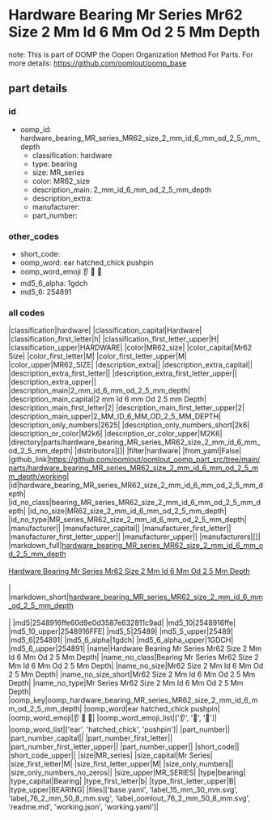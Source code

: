 # Hardware Bearing Mr Series Mr62 Size 2 Mm Id 6 Mm Od 2 5 Mm Depth  

note: This is part of OOMP the Oopen Organization Method For Parts. For more details: https://github.com/oomlout/oomp_base

##  part details





### id
* oomp_id: hardware_bearing_MR_series_MR62_size_2_mm_id_6_mm_od_2_5_mm_depth
  * classification: hardware
  * type: bearing
  * size: MR_series
  * color: MR62_size
  * description_main: 2_mm_id_6_mm_od_2_5_mm_depth
  * description_extra: 
  * manufacturer: 
  * part_number: 

### other_codes
* short_code: 
* oomp_word: ear hatched_chick pushpin
* oomp_word_emoji :ear: :hatched_chick: :pushpin:
* md5_6_alpha: 1gdch
* md5_6: 254891

### all codes 
|classification|hardware|
|classification_capital|Hardware|
|classification_first_letter|h|
|classification_first_letter_upper|H|
|classification_upper|HARDWARE|
|color|MR62_size|
|color_capital|Mr62 Size|
|color_first_letter|M|
|color_first_letter_upper|M|
|color_upper|MR62_SIZE|
|description_extra||
|description_extra_capital||
|description_extra_first_letter||
|description_extra_first_letter_upper||
|description_extra_upper||
|description_main|2_mm_id_6_mm_od_2_5_mm_depth|
|description_main_capital|2 mm Id 6 mm Od 2.5 mm Depth|
|description_main_first_letter|2|
|description_main_first_letter_upper|2|
|description_main_upper|2_MM_ID_6_MM_OD_2_5_MM_DEPTH|
|description_only_numbers|2625|
|description_only_numbers_short|2k6|
|description_or_color|M2k6|
|description_or_color_upper|M2K6|
|directory|parts/hardware_bearing_MR_series_MR62_size_2_mm_id_6_mm_od_2_5_mm_depth|
|distributors|[]|
|filter|hardware|
|from_yaml|False|
|github_link|https://github.com/oomlout/oomlout_oomp_part_src/tree/main/parts/hardware_bearing_MR_series_MR62_size_2_mm_id_6_mm_od_2_5_mm_depth/working|
|id|hardware_bearing_MR_series_MR62_size_2_mm_id_6_mm_od_2_5_mm_depth|
|id_no_class|bearing_MR_series_MR62_size_2_mm_id_6_mm_od_2_5_mm_depth|
|id_no_size|MR62_size_2_mm_id_6_mm_od_2_5_mm_depth|
|id_no_type|MR_series_MR62_size_2_mm_id_6_mm_od_2_5_mm_depth|
|manufacturer||
|manufacturer_capital||
|manufacturer_first_letter||
|manufacturer_first_letter_upper||
|manufacturer_upper||
|manufacturers|[]|
|markdown_full|[hardware_bearing_MR_series_MR62_size_2_mm_id_6_mm_od_2_5_mm_depth](https://github.com/oomlout/oomlout_oomp_part_src/tree/main/parts/hardware_bearing_MR_series_MR62_size_2_mm_id_6_mm_od_2_5_mm_depth/working)<br>[](https://github.com/oomlout/oomlout_oomp_part_src/tree/main/parts/hardware_bearing_MR_series_MR62_size_2_mm_id_6_mm_od_2_5_mm_depth/working)<br>[Hardware Bearing Mr Series Mr62 Size 2 Mm Id 6 Mm Od 2 5 Mm Depth](https://github.com/oomlout/oomlout_oomp_part_src/tree/main/parts/hardware_bearing_MR_series_MR62_size_2_mm_id_6_mm_od_2_5_mm_depth/working)<br><br>|
|markdown_short|[hardware_bearing_MR_series_MR62_size_2_mm_id_6_mm_od_2_5_mm_depth](https://github.com/oomlout/oomlout_oomp_part_src/tree/main/parts/hardware_bearing_MR_series_MR62_size_2_mm_id_6_mm_od_2_5_mm_depth/working)<br><br>|
|md5|2548916ffe60d9e0d3587e632811c9ad|
|md5_10|2548916ffe|
|md5_10_upper|2548916FFE|
|md5_5|25489|
|md5_5_upper|25489|
|md5_6|254891|
|md5_6_alpha|1gdch|
|md5_6_alpha_upper|1GDCH|
|md5_6_upper|254891|
|name|Hardware Bearing Mr Series Mr62 Size 2 Mm Id 6 Mm Od 2 5 Mm Depth|
|name_no_class|Bearing Mr Series Mr62 Size 2 Mm Id 6 Mm Od 2 5 Mm Depth|
|name_no_size|Mr62 Size 2 Mm Id 6 Mm Od 2 5 Mm Depth|
|name_no_size_short|Mr62 Size 2 Mm Id 6 Mm Od 2 5 Mm Depth|
|name_no_type|Mr Series Mr62 Size 2 Mm Id 6 Mm Od 2 5 Mm Depth|
|oomp_key|oomp_hardware_bearing_MR_series_MR62_size_2_mm_id_6_mm_od_2_5_mm_depth|
|oomp_word|ear hatched_chick pushpin|
|oomp_word_emoji|:ear: :hatched_chick: :pushpin:|
|oomp_word_emoji_list|[':ear:', ':hatched_chick:', ':pushpin:']|
|oomp_word_list|['ear', 'hatched_chick', 'pushpin']|
|part_number||
|part_number_capital||
|part_number_first_letter||
|part_number_first_letter_upper||
|part_number_upper||
|short_code||
|short_code_upper||
|size|MR_series|
|size_capital|Mr Series|
|size_first_letter|M|
|size_first_letter_upper|M|
|size_only_numbers||
|size_only_numbers_no_zeros||
|size_upper|MR_SERIES|
|type|bearing|
|type_capital|Bearing|
|type_first_letter|b|
|type_first_letter_upper|B|
|type_upper|BEARING|
|files|['base.yaml', 'label_15_mm_30_mm.svg', 'label_76_2_mm_50_8_mm.svg', 'label_oomlout_76_2_mm_50_8_mm.svg', 'readme.md', 'working.json', 'working.yaml']|
